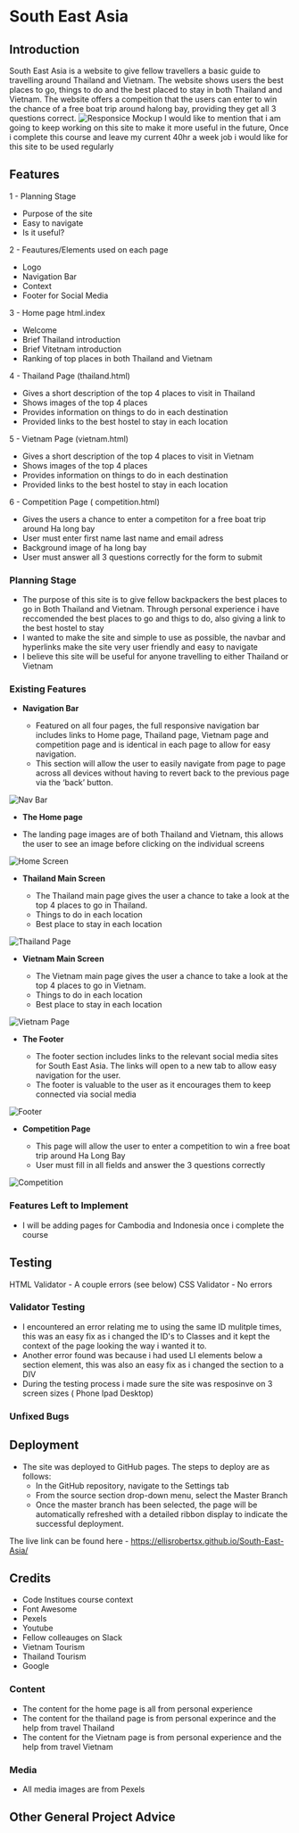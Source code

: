 # South East Asia 

## Introduction
South East Asia is a website to give fellow travellers a basic guide to travelling around Thailand and Vietnam. The website shows users the best places to go, things to do and the best placed to stay in both Thailand and Vietnam. The website offers a compeition that the users can enter to win the chance of a free boat trip around halong bay, providing they get all 3 questions correct. 
![Responsice Mockup](https://github.com/ellisrobertsx/South-East-Asia/blob/main/assets/readmeimages/south-east-asia-responsive.png)
I would like to mention that i am going to keep working on this site to make it more useful in the future, Once i complete this course and leave my current 40hr a week job i would like for this site to be used regularly 



## Features 
1 - Planning Stage 
- Purpose of the site 
- Easy to navigate 
- Is it useful? 

2 - Feautures/Elements used on each page
- Logo
- Navigation Bar
- Context
- Footer for Social Media

3 - Home page html.index
- Welcome
- Brief Thailand introduction
- Brief Vitetnam introduction 
- Ranking of top places in both Thailand and Vietnam

4 - Thailand Page (thailand.html)
- Gives a short description of the top 4 places to visit in Thailand 
- Shows images of the top 4 places
- Provides information on things to do in each destination 
- Provided links to the best hostel to stay in each location 

5 - Vietnam Page (vietnam.html)
- Gives a short description of the top 4 places to visit in Vietnam 
- Shows images of the top 4 places
- Provides information on things to do in each destination 
- Provided links to the best hostel to stay in each location 

6 - Competition Page ( competition.html)
- Gives the users a chance to enter a competiton for a free boat trip around Ha long bay 
- User must enter first name last name and email adress
- Background image of ha long bay 
- User must answer all 3 questions correctly for the form to submit 

### Planning Stage
- The purpose of this site is to give fellow backpackers the best places to go in Both Thailand and Vietnam. Through personal experience i have reccomended the best places to go and thigs to do, also giving a link to the best hostel to stay
- I wanted to make the site and simple to use as possible, the navbar and hyperlinks make the site very user friendly and easy to navigate 
- I believe this site will be useful for anyone travelling to either Thailand or Vietnam 

### Existing Features

- __Navigation Bar__

  - Featured on all four pages, the full responsive navigation bar includes links to Home page, Thailand page, Vietnam page and competition page and is identical in each page to allow for easy navigation.
  - This section will allow the user to easily navigate from page to page across all devices without having to revert back to the previous page via the ‘back’ button. 

![Nav Bar](https://github.com/ellisrobertsx/South-East-Asia/blob/main/assets/readmeimages/navigationbar.png)

- __The Home page__

 - The landing page images are of both Thailand and Vietnam, this allows the user to see an image before clicking on the individual screens 
  

![Home Screen](https://github.com/ellisrobertsx/South-East-Asia/blob/main/assets/readmeimages/homescreen.png)
- __Thailand Main Screen__

  - The Thailand main page gives the user a chance to take a look at the top 4 places to go in Thailand.
  - Things to do in each location 
  - Best place to stay in each location  

![Thailand Page](https://github.com/ellisrobertsx/South-East-Asia/blob/main/assets/readmeimages/thailandresponsive.png)

- __Vietnam Main Screen__

   - The Vietnam main page gives the user a chance to take a look at the top 4 places to go in Vietnam.
  - Things to do in each location 
  - Best place to stay in each location  

![Vietnam Page ](https://github.com/ellisrobertsx/South-East-Asia/blob/main/assets/readmeimages/vietnamresponsive.png)

- __The Footer__ 

  - The footer section includes links to the relevant social media sites for South East Asia. The links will open to a new tab to allow easy navigation for the user. 
  - The footer is valuable to the user as it encourages them to keep connected via social media

![Footer](https://github.com/ellisrobertsx/South-East-Asia/blob/main/assets/readmeimages/footerresponsive.png)


- __Competition Page__

  - This page will allow the user to enter a competition to win a free boat trip around Ha Long Bay
  - User must fill in all fields and answer the 3 questions correctly 

![Competition](https://github.com/ellisrobertsx/South-East-Asia/blob/main/assets/readmeimages/competitionresponsive.png)


### Features Left to Implement
- I will be adding pages for Cambodia and Indonesia once i complete the course 


## Testing 
HTML Validator - A couple errors (see below)
CSS Validator - No errors 



### Validator Testing 
- I encountered an error relating me to using the same ID mulitple times, this was an easy fix as i changed the ID's to Classes and it kept the context of the page looking the way i wanted it to. 
- Another error found was because i had used LI elements below a section element, this was also an easy fix as i changed the section to a DIV 
- During the testing process i made sure the site was resposinve on 3 screen sizes ( Phone Ipad Desktop)


### Unfixed Bugs



## Deployment
- The site was deployed to GitHub pages. The steps to deploy are as follows: 
  - In the GitHub repository, navigate to the Settings tab 
  - From the source section drop-down menu, select the Master Branch
  - Once the master branch has been selected, the page will be automatically refreshed with a detailed ribbon display to indicate the successful deployment. 

The live link can be found here - https://ellisrobertsx.github.io/South-East-Asia/


## Credits 
- Code Institues course context 
- Font Awesome
- Pexels
- Youtube
- Fellow colleauges on Slack
- Vietnam Tourism
- Thailand Tourism 
- Google

### Content 
- The content for the home page is all from personal experience 
- The content for the thailand page is from personal experince and the help from travel Thailand
- The content for the Vietnam page is from personal experience and the help from travel Vietnam 

### Media
- All media images are from Pexels

## Other General Project Advice

